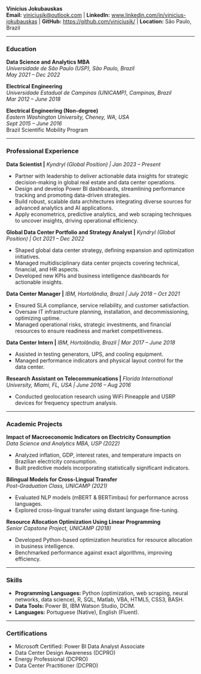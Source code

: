 **Vinícius Jokubauskas**  
**Email:** viniciusjk@outlook.com | **LinkedIn:** www.linkedin.com/in/vinicius-jokubauskas | **GitHub:** https://github.com/viniciusjk/ | **Location:** São Paulo, Brazil

---

### **Education**

**Data Science and Analytics MBA**  
*Universidade de São Paulo (USP), São Paulo, Brazil*  
*May 2021 – Dec 2022*

**Electrical Engineering**  
*Universidade Estadual de Campinas (UNICAMP), Campinas, Brazil*  
*Mar 2012 – June 2018*

**Electrical Engineering (Non-degree)**  
*Eastern Washington University, Cheney, WA, USA*  
*Sept 2015 – June 2016*  
Brazil Scientific Mobility Program

---

### **Professional Experience**

**Data Scientist |** *Kyndryl (Global Position) | Jan 2023 – Present*

* Partner with leadership to deliver actionable data insights for strategic decision-making in global real estate and data center operations.  
* Design and develop Power BI dashboards, streamlining performance tracking and promoting data-driven strategies.  
* Build robust, scalable data architectures integrating diverse sources for advanced analytics and AI applications.  
* Apply econometrics, predictive analytics, and web scraping techniques to uncover insights, driving operational efficiency.

**Global Data Center Portfolio and Strategy Analyst |** *Kyndryl (Global Position) | Oct 2021 – Dec 2022*

* Shaped global data center strategy, defining expansion and optimization initiatives.  
* Managed multidisciplinary data center projects covering technical, financial, and HR aspects.  
* Developed new KPIs and business intelligence dashboards for actionable insights.

**Data Center Manager |** *IBM, Hortolândia, Brazil | July 2018 – Oct 2021*

* Ensured SLA compliance, service reliability, and customer satisfaction.  
* Oversaw IT infrastructure planning, installation, and decommissioning, optimizing uptime.  
* Managed operational risks, strategic investments, and financial resources to ensure readiness and market competitiveness.

**Data Center Intern |** *IBM, Hortolândia, Brazil | Mar 2017 – June 2018*

* Assisted in testing generators, UPS, and cooling equipment.  
* Managed performance indicators and physical layout control for the data center.

**Research Assistant on Telecommunications |** *Florida International University, Miami, FL, USA | June 2016 – Aug 2016*

* Conducted geolocation research using WiFi Pineapple and USRP devices for frequency spectrum analysis.

---

### **Academic Projects**

**Impact of Macroeconomic Indicators on Electricity Consumption**  
*Data Science and Analytics MBA, USP (2022)*

* Analyzed inflation, GDP, interest rates, and temperature impacts on Brazilian electricity consumption.  
* Built predictive models incorporating statistically significant indicators.

**Bilingual Models for Cross-Lingual Transfer**  
*Post-Graduation Class, UNICAMP (2021)*

* Evaluated NLP models (mBERT & BERTimbau) for performance across languages.  
* Explored cross-lingual transfer using distant language fine-tuning.

**Resource Allocation Optimization Using Linear Programming**  
*Senior Capstone Project, UNICAMP (2018)*

* Developed Python-based optimization heuristics for resource allocation in business intelligence.  
* Benchmarked performance against exact algorithms, improving efficiency.

---

### **Skills**

* **Programming Languages:** Python (optimization, web scraping, neural networks, data science), R, SQL, Matlab, VBA, HTML5, CSS3, BASH.  
* **Data Tools:** Power BI, IBM Watson Studio, DCIM.  
* **Languages:** Portuguese (Native), English (Fluent).

---

### **Certifications**

* Microsoft Certified: Power BI Data Analyst Associate  
* Data Center Design Awareness (DCPRO)  
* Energy Professional (DCPRO)  
* Data Center Practitioner (DCPRO)


